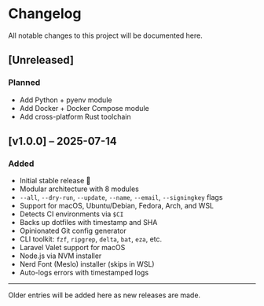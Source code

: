# Changelog

All notable changes to this project will be documented here.

## \[Unreleased]

### Planned

- Add Python + pyenv module
- Add Docker + Docker Compose module
- Add cross-platform Rust toolchain

## \[v1.0.0] – 2025-07-14

### Added

- Initial stable release 🎉
- Modular architecture with 8 modules
- `--all`, `--dry-run`, `--update`, `--name`, `--email`, `--signingkey` flags
- Support for macOS, Ubuntu/Debian, Fedora, Arch, and WSL
- Detects CI environments via `$CI`
- Backs up dotfiles with timestamp and SHA
- Opinionated Git config generator
- CLI toolkit: `fzf`, `ripgrep`, `delta`, `bat`, `eza`, etc.
- Laravel Valet support for macOS
- Node.js via NVM installer
- Nerd Font (Meslo) installer (skips in WSL)
- Auto-logs errors with timestamped logs

---

Older entries will be added here as new releases are made.
